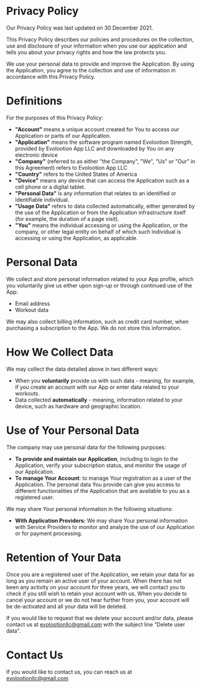 # Privacy Policy
Our Privacy Policy was last updated on 30 December 2021.

This Privacy Policy describes our policies and procedures on the collection, use and disclosure of your information when you use our application and tells you about your privacy rights and how the law protects you.

We use your personal data to provide and improve the Application. By using the Application, you agree to the collection and use of information in accordance with this Privacy Policy.

# Definitions

For the purposes of this Privacy Policy:

- **"Account"** means a unique account created for You to access our Application or parts of our Application.
- **"Application"** means the software program named Evolootion Strength, provided by Evolootion App LLC and downloaded by You on any electronic device 
- **"Company"** (referred to as either "the Company", "We", "Us" or "Our" in this Agreement) refers to Evolootion App LLC
- **"Country"** refers to the United States of America
- **"Device"** means any device that can access the Application such as a cell phone or a digital tablet.
- **"Personal Data"** is any information that relates to an identified or identifiable individual.
- **"Usage Data"** refers to data collected automatically, either generated by the use of the Application or from the Application infrastructure itself (for example, the duration of a page visit).
- **"You"** means the individual accessing or using the Application, or the company, or other legal entity on behalf of which such individual is accessing or using the Application, as applicable.

# Personal Data
We collect and store personal information related to your App profile, which you voluntarily give us either upon sign-up or through continued use of the App:
- Email address
- Workout data

We may also collect billing information, such as credit card number, when purchasing a subscription to the App. We do not store this information.

# How We Collect Data
We may collect the data detailed above in two different ways:
- When you **voluntarily** provide us with such data - meaning, for example, if you create an account with our App or enter data related to your workouts.
- Data collected **automatically** - meaning, information related to your device, such as hardware and geographic location.

# Use of Your Personal Data

The company may use personal data for the following purposes:

- **To provide and maintain our Application**, including to login to the Application, verify your subscription status, and monitor the usage of our Application.
- **To manage Your Account**: to manage Your registration as a user of the Application. The personal data You provide can give you access to different functionalities of the Application that are available to you as a registered user.

We may share Your personal information in the following situations:

- **With Application Providers:** We may share Your personal information with Service Providers to monitor and analyze the use of our Application or for payment processing.

# Retention of Your Data
Once you are a registered user of the Application, we retain your data for as long as you remain an active user of your account. When there has not been any activity on your account for three years, we will contact you to check if you still wish to retain your account with us. When you decide to cancel your account or we do not hear further from you, your account will be de-activated and all your data will be deleted. 

If you would like to request that we delete your account and/or data, please contact us at evolootionllc@gmail.com with the subject line “Delete user data”. 

# Contact Us
If you would like to contact us, you can reach us at evolootionllc@gmail.com
